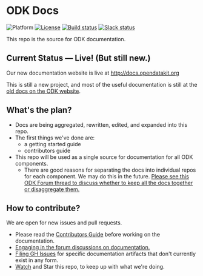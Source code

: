 # ODK Docs

![Platform](https://img.shields.io/badge/platform-Sphinx-blue.svg) [![License](https://img.shields.io/badge/license-CC%20BY%204.0-blue.svg)](https://creativecommons.org/licenses/by/4.0/) [![Build status](https://circleci.com/gh/opendatakit/docs.svg?style=shield&circle-token=:circle-token)](https://circleci.com/gh/opendatakit/docs/) [![Slack status](http://slack.opendatakit.org/badge.svg)](http://slack.opendatakit.org/)

This repo is the source for ODK documentation.

## Current Status — Live! (But still new.)

Our new documentation website is live at http://docs.opendatakit.org

This is still a new project, and most of the useful documentation is still at the [old docs on the ODK website](https://opendatakit.org/).

## What's the plan?

 - Docs are being aggregated, rewritten, edited, and expanded into this repo.
 - The first things we've done are:
    - a getting started guide
    - contributors guide
 - This repo will be used as a single source for documentation for all ODK components.
    - There are good reasons for separating the docs into individual repos for each component. We may do this in the future. [Please see this ODK Forum thread to discuss whether to keep all the docs together or disaggregate them.](https://forum.opendatakit.org/t/docs-structure-discussion-one-or-many-repos/7080)

## How to contribute?

We are open for new issues and pull requests.

 - Please read the [Contributors Guide](http://docs.opendatakit.org/contributing) before working on the documentation.
 - [Engaging in the forum discussions on documentation.](https://forum.opendatakit.org/c/development/documentation)
 - [Filing GH Issues](https://github.com/opendatakit/docs/issues) for specific documentation artifacts that don't currently exist in any form.
 - [Watch](https://github.com/opendatakit/docs/subscription) and Star this repo, to keep up with what we're doing.
